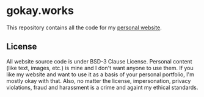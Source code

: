 # gokay.works

This repository contains all the code for my [personal website](https://gokay.works/).

## License

All website source code is under BSD-3 Clause License. Personal content (like text, images, etc.) is mine and I don't want anyone to use them. If you like my website and want to use it as a basis of your personal portfolio, I'm mostly okay with that. Also, no matter the license, impersonation, privacy violations, fraud and harassment is a crime and againt my ethical standards.
